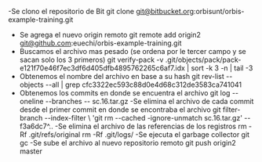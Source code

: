 -Se clono el repositorio de Bit
git clone git@bitbucket.org:orbisunt/orbis-example-training.git
- Se agrega el nuevo origin remoto
git remote add origin2 git@github.com:euechi/orbis-example-training.git
- Buscamos el archivo mas pesado (se ordena por le tercer campo y se sacan solo los 3 primeros)
git verify-pack -v .git/objects/pack/pack-e121f70e46f7ec3df6d405dfb4895762265c6af7.idx | sort -k 3 -n | tail -3
- Obtenemos el nombre del archivo en base a su hash
git rev-list --objects --all | grep cfc3322ec593c88d0e4d68c312de3583ca741041
- Obtenemos los commits en donde se encuentra el archivo
git log --oneline --branches -- sc.16.tar.gz
-Se elimina el archivo de cada commit desde el primer commit en donde se encontraba el archivo
git filter-branch --index-filter \ 'git rm --cached -ignore-unmatch sc.16.tar.gz' -- f3a6dc7^..
-Se elimina el archivo de las referencias de los registros
rm -Rf .git/refs/original
rm -Rf .git/logs/
-Se ejecuta el garbage collector
git gc
-Se sube el archivo al nuevo repositorio remoto
git push origin2 master